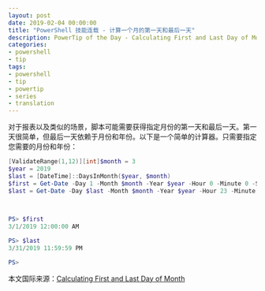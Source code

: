 ```yaml
---
layout: post
date: 2019-02-04 00:00:00
title: "PowerShell 技能连载 - 计算一个月的第一天和最后一天"
description: PowerTip of the Day - Calculating First and Last Day of Month
categories:
- powershell
- tip
tags:
- powershell
- tip
- powertip
- series
- translation
---
```

对于报表以及类似的场景，脚本可能需要获得指定月份的第一天和最后一天。第一天很简单，但最后一天依赖于月份和年份。以下是一个简单的计算器。只需要指定您需要的月份和年份：

```powershell
[ValidateRange(1,12)][int]$month = 3
$year = 2019
$last = [DateTime]::DaysInMonth($year, $month)
$first = Get-Date -Day 1 -Month $month -Year $year -Hour 0 -Minute 0 -Second 0
$last = Get-Date -Day $last -Month $month -Year $year -Hour 23 -Minute 59 -Second 59


 
PS> $first
3/1/2019 12:00:00 AM

PS> $last
3/31/2019 11:59:59 PM

PS>
```

<!--more-->
本文国际来源：[Calculating First and Last Day of Month](https://community.idera.com/database-tools/powershell/powertips/b/tips/posts/calculating-first-and-last-day-of-month)
